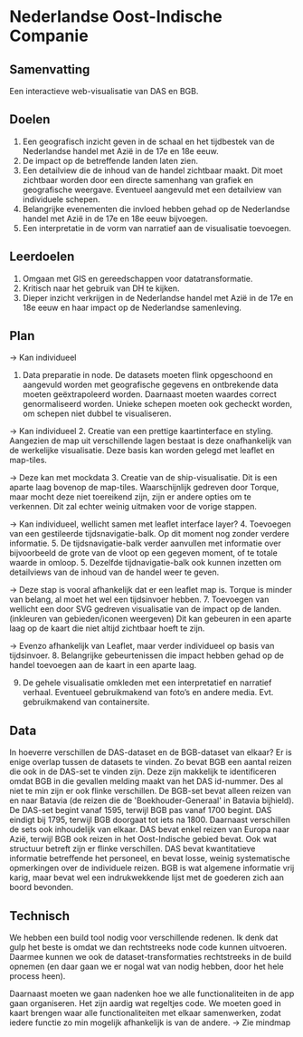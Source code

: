 # Nederlandse Oost-Indische Companie

## Samenvatting

Een interactieve web-visualisatie van DAS en BGB. 

## Doelen

1. Een geografisch inzicht geven in de schaal en het tijdbestek van de Nederlandse handel met Azië in de 17e en 18e eeuw.
2. De impact op de betreffende landen laten zien.
3. Een detailview die de inhoud van de handel zichtbaar maakt. Dit moet zichtbaar worden door een directe samenhang van grafiek en geografische weergave. Eventueel aangevuld met een detailview van individuele schepen. 
4. Belangrijke evenementen die invloed hebben gehad op de Nederlandse handel met Azië in de 17e en 18e eeuw bijvoegen.
5. Een interpretatie in de vorm van narratief aan de visualisatie toevoegen.

## Leerdoelen

1. Omgaan met GIS en gereedschappen voor datatransformatie.
2. Kritisch naar het gebruik van DH te kijken.
3. Dieper inzicht verkrijgen in de Nederlandse handel met Azië in de 17e en 18e eeuw en haar impact op de Nederlandse samenleving.

## Plan

-> Kan individueel
1. Data preparatie in node. De datasets moeten flink opgeschoond en aangevuld worden met geografische gegevens en ontbrekende data moeten geëxtrapoleerd worden. Daarnaast moeten waardes correct genormaliseerd worden. Unieke schepen moeten ook gecheckt worden, om schepen niet dubbel te visualiseren.

-> Kan individueel
2. Creatie van een prettige kaartinterface en styling. Aangezien de map uit verschillende lagen bestaat is deze onafhankelijk van de werkelijke visualisatie. Deze basis kan worden gelegd met leaflet en map-tiles.

-> Deze kan met mockdata
3. Creatie van de ship-visualisatie. Dit is een aparte laag bovenop de map-tiles. Waarschijnlijk gedreven door Torque, maar mocht deze niet toereikend zijn, zijn er andere opties om te verkennen. Dit zal echter weinig uitmaken voor de vorige stappen.

-> Kan individueel, wellicht samen met leaflet interface layer?
4. Toevoegen van een gestileerde tijdsnavigatie-balk. Op dit moment nog zonder verdere informatie.
5. De tijdsnavigatie-balk verder aanvullen met informatie over bijvoorbeeld de grote van de vloot op een gegeven moment, of te totale waarde in omloop.
5. Dezelfde tijdnavigatie-balk ook kunnen inzetten om detailviews van de inhoud van de handel weer te geven.

-> Deze stap is vooral afhankelijk dat er een leaflet map is. Torque is minder van belang, al moet het wel een tijdsinvoer hebben. 
7. Toevoegen van wellicht een door SVG gedreven visualisatie van de impact op de landen. (inkleuren van gebieden/iconen weergeven)
Dit kan gebeuren in een aparte laag op de kaart die niet altijd zichtbaar hoeft te zijn.

-> Evenzo afhankelijk van Leaflet, maar verder individueel op basis van tijdsinvoer.
8. Belangrijke gebeurtenissen die impact hebben gehad op de handel toevoegen aan de kaart in een aparte laag.

9. De gehele visualisatie omkleden met een interpretatief en narratief verhaal. Eventueel gebruikmakend van foto’s en andere media. Evt. gebruikmakend van containersite.

## Data

In hoeverre verschillen de DAS-dataset en de BGB-dataset van elkaar? Er is enige overlap tussen de datasets te vinden. Zo bevat BGB een aantal reizen die ook in de DAS-set te vinden zijn. Deze zijn makkelijk te identificeren omdat BGB in die gevallen melding maakt van het DAS id-nummer. Des al niet te min zijn er ook flinke verschillen. De BGB-set bevat alleen reizen van en naar Batavia (de reizen die de 'Boekhouder-Generaal' in Batavia bijhield). De DAS-set begint vanaf 1595, terwijl BGB pas vanaf 1700 begint. DAS eindigt bij 1795, terwijl BGB doorgaat tot iets na 1800. Daarnaast verschillen de sets ook inhoudelijk van elkaar. DAS bevat enkel reizen van Europa naar Azië, terwijl BGB ook reizen in het Oost-Indische gebied bevat. Ook wat structuur betreft zijn er flinke verschillen. DAS bevat kwantitatieve informatie betreffende het personeel, en bevat losse, weinig systematische opmerkingen over de individuele reizen. BGB is wat algemene informatie vrij karig, maar bevat wel een indrukwekkende lijst met de goederen zich aan boord bevonden.

## Technisch

We hebben een build tool nodig voor verschillende redenen. Ik denk dat gulp het beste is omdat we dan rechtstreeks node code kunnen uitvoeren. Daarmee kunnen we ook de dataset-transformaties rechtstreeks in de build opnemen (en daar gaan we er nogal wat van nodig hebben, door het hele process heen). 

Daarnaast moeten we gaan nadenken hoe we alle functionaliteiten in de app gaan organiseren. Het zijn aardig wat regeltjes code. We moeten goed in kaart brengen waar alle functionaliteiten met elkaar samenwerken, zodat iedere functie zo min mogelijk afhankelijk is van de andere. -> Zie mindmap

